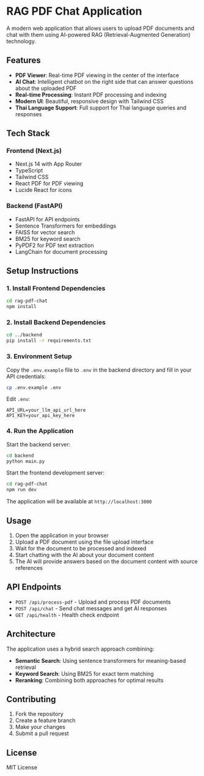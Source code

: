 # RAG PDF Chat Application

A modern web application that allows users to upload PDF documents and chat with them using AI-powered RAG (Retrieval-Augmented Generation) technology.

## Features

- **PDF Viewer**: Real-time PDF viewing in the center of the interface
- **AI Chat**: Intelligent chatbot on the right side that can answer questions about the uploaded PDF
- **Real-time Processing**: Instant PDF processing and indexing
- **Modern UI**: Beautiful, responsive design with Tailwind CSS
- **Thai Language Support**: Full support for Thai language queries and responses

## Tech Stack

### Frontend (Next.js)
- Next.js 14 with App Router
- TypeScript
- Tailwind CSS
- React PDF for PDF viewing
- Lucide React for icons

### Backend (FastAPI)
- FastAPI for API endpoints
- Sentence Transformers for embeddings
- FAISS for vector search
- BM25 for keyword search
- PyPDF2 for PDF text extraction
- LangChain for document processing

## Setup Instructions

### 1. Install Frontend Dependencies

```bash
cd rag-pdf-chat
npm install
```

### 2. Install Backend Dependencies

```bash
cd ../backend
pip install -r requirements.txt
```

### 3. Environment Setup

Copy the `.env.example` file to `.env` in the backend directory and fill in your API credentials:

```bash
cp .env.example .env
```

Edit `.env`:
```
API_URL=your_llm_api_url_here
API_KEY=your_api_key_here
```

### 4. Run the Application

Start the backend server:
```bash
cd backend
python main.py
```

Start the frontend development server:
```bash
cd rag-pdf-chat
npm run dev
```

The application will be available at `http://localhost:3000`

## Usage

1. Open the application in your browser
2. Upload a PDF document using the file upload interface
3. Wait for the document to be processed and indexed
4. Start chatting with the AI about your document content
5. The AI will provide answers based on the document content with source references

## API Endpoints

- `POST /api/process-pdf` - Upload and process PDF documents
- `POST /api/chat` - Send chat messages and get AI responses
- `GET /api/health` - Health check endpoint

## Architecture

The application uses a hybrid search approach combining:
- **Semantic Search**: Using sentence transformers for meaning-based retrieval
- **Keyword Search**: Using BM25 for exact term matching
- **Reranking**: Combining both approaches for optimal results

## Contributing

1. Fork the repository
2. Create a feature branch
3. Make your changes
4. Submit a pull request

## License

MIT License
